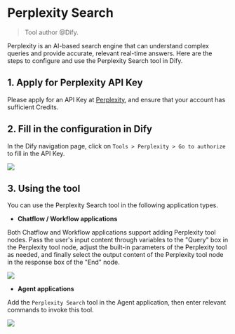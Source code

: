 # Perplexity Search

> Tool author @Dify.

Perplexity is an AI-based search engine that can understand complex queries and provide accurate, relevant real-time answers. Here are the steps to configure and use the Perplexity Search tool in Dify.

## 1. Apply for Perplexity API Key

Please apply for an API Key at [Perplexity](https://www.perplexity.ai/settings/api), and ensure that your account has sufficient Credits.

## 2. Fill in the configuration in Dify

In the Dify navigation page, click on `Tools > Perplexity > Go to authorize` to fill in the API Key.

![](https://assets-docs.dify.ai//img/en/tool-configuration/001626f39cbf672dc4661ad24fedd122.webp)

## 3. Using the tool

You can use the Perplexity Search tool in the following application types.

* **Chatflow / Workflow applications**

Both Chatflow and Workflow applications support adding Perplexity tool nodes. Pass the user's input content through variables to the "Query" box in the Perplexity tool node, adjust the built-in parameters of the Perplexity tool as needed, and finally select the output content of the Perplexity tool node in the response box of the "End" node.

![](https://assets-docs.dify.ai//img/en/tool-configuration/e2f98fdd5be7103f5552eb41d0e62c8b.webp)

* **Agent applications**

Add the `Perplexity Search` tool in the Agent application, then enter relevant commands to invoke this tool.

![](https://assets-docs.dify.ai//img/en/tool-configuration/f7a8a875bedc13091ad297a2b91e3a2b.webp)
